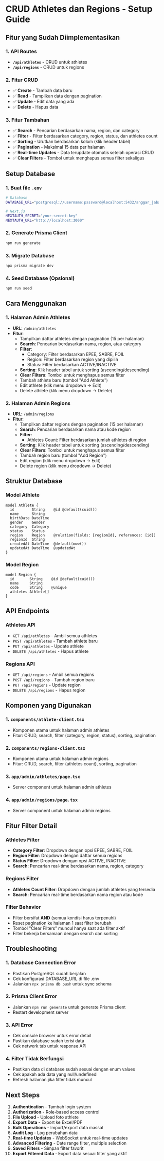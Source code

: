 # CRUD Athletes dan Regions - Setup Guide

## Fitur yang Sudah Diimplementasikan

### 1. API Routes
- **`/api/athletes`** - CRUD untuk athletes
- **`/api/regions`** - CRUD untuk regions

### 2. Fitur CRUD
- ✅ **Create** - Tambah data baru
- ✅ **Read** - Tampilkan data dengan pagination
- ✅ **Update** - Edit data yang ada
- ✅ **Delete** - Hapus data

### 3. Fitur Tambahan
- ✅ **Search** - Pencarian berdasarkan nama, region, dan category
- ✅ **Filter** - Filter berdasarkan category, region, status, dan athletes count
- ✅ **Sorting** - Urutkan berdasarkan kolom (klik header tabel)
- ✅ **Pagination** - Maksimal 15 data per halaman
- ✅ **Real-time Updates** - Data terupdate otomatis setelah operasi CRUD
- ✅ **Clear Filters** - Tombol untuk menghapus semua filter sekaligus

## Setup Database

### 1. Buat file `.env`
```bash
# Database
DATABASE_URL="postgresql://username:password@localhost:5432/anggar_jabar"

# Next.js
NEXTAUTH_SECRET="your-secret-key"
NEXTAUTH_URL="http://localhost:3000"
```

### 2. Generate Prisma Client
```bash
npm run generate
```

### 3. Migrate Database
```bash
npx prisma migrate dev
```

### 4. Seed Database (Opsional)
```bash
npm run seed
```

## Cara Menggunakan

### 1. Halaman Admin Athletes
- **URL**: `/admin/athletes`
- **Fitur**:
  - Tampilkan daftar athletes dengan pagination (15 per halaman)
  - **Search**: Pencarian berdasarkan nama, region, atau category
  - **Filter**:
    - Category: Filter berdasarkan EPEE, SABRE, FOIL
    - Region: Filter berdasarkan region yang dipilih
    - Status: Filter berdasarkan ACTIVE/INACTIVE
  - **Sorting**: Klik header tabel untuk sorting (ascending/descending)
  - **Clear Filters**: Tombol untuk menghapus semua filter
  - Tambah athlete baru (tombol "Add Athlete")
  - Edit athlete (klik menu dropdown → Edit)
  - Delete athlete (klik menu dropdown → Delete)

### 2. Halaman Admin Regions
- **URL**: `/admin/regions`
- **Fitur**:
  - Tampilkan daftar regions dengan pagination (15 per halaman)
  - **Search**: Pencarian berdasarkan nama atau kode region
  - **Filter**:
    - Athletes Count: Filter berdasarkan jumlah athletes di region
  - **Sorting**: Klik header tabel untuk sorting (ascending/descending)
  - **Clear Filters**: Tombol untuk menghapus semua filter
  - Tambah region baru (tombol "Add Region")
  - Edit region (klik menu dropdown → Edit)
  - Delete region (klik menu dropdown → Delete)

## Struktur Database

### Model Athlete
```prisma
model Athlete {
  id        String    @id @default(cuid())
  name      String
  birthDate DateTime
  gender    Gender
  category  Category
  status    Status
  region    Region    @relation(fields: [regionId], references: [id])
  regionId  String
  createdAt DateTime  @default(now())
  updatedAt DateTime  @updatedAt
}
```

### Model Region
```prisma
model Region {
  id       String    @id @default(cuid())
  name     String
  code     String    @unique
  athletes Athlete[]
}
```

## API Endpoints

### Athletes API
- `GET /api/athletes` - Ambil semua athletes
- `POST /api/athletes` - Tambah athlete baru
- `PUT /api/athletes` - Update athlete
- `DELETE /api/athletes` - Hapus athlete

### Regions API
- `GET /api/regions` - Ambil semua regions
- `POST /api/regions` - Tambah region baru
- `PUT /api/regions` - Update region
- `DELETE /api/regions` - Hapus region

## Komponen yang Digunakan

### 1. `components/athlete-client.tsx`
- Komponen utama untuk halaman admin athletes
- Fitur: CRUD, search, filter (category, region, status), sorting, pagination

### 2. `components/regions-client.tsx`
- Komponen utama untuk halaman admin regions
- Fitur: CRUD, search, filter (athletes count), sorting, pagination

### 3. `app/admin/athletes/page.tsx`
- Server component untuk halaman admin athletes

### 4. `app/admin/regions/page.tsx`
- Server component untuk halaman admin regions

## Fitur Filter Detail

### Athletes Filter
- **Category Filter**: Dropdown dengan opsi EPEE, SABRE, FOIL
- **Region Filter**: Dropdown dengan daftar semua regions
- **Status Filter**: Dropdown dengan opsi ACTIVE, INACTIVE
- **Search**: Pencarian real-time berdasarkan nama, region, category

### Regions Filter
- **Athletes Count Filter**: Dropdown dengan jumlah athletes yang tersedia
- **Search**: Pencarian real-time berdasarkan nama region atau kode

### Filter Behavior
- Filter bersifat **AND** (semua kondisi harus terpenuhi)
- Reset pagination ke halaman 1 saat filter berubah
- Tombol "Clear Filters" muncul hanya saat ada filter aktif
- Filter bekerja bersamaan dengan search dan sorting

## Troubleshooting

### 1. Database Connection Error
- Pastikan PostgreSQL sudah berjalan
- Cek konfigurasi DATABASE_URL di file .env
- Jalankan `npx prisma db push` untuk sync schema

### 2. Prisma Client Error
- Jalankan `npm run generate` untuk generate Prisma client
- Restart development server

### 3. API Error
- Cek console browser untuk error detail
- Pastikan database sudah terisi data
- Cek network tab untuk response API

### 4. Filter Tidak Berfungsi
- Pastikan data di database sudah sesuai dengan enum values
- Cek apakah ada data yang null/undefined
- Refresh halaman jika filter tidak muncul

## Next Steps

1. **Authentication** - Tambah login system
2. **Authorization** - Role-based access control
3. **File Upload** - Upload foto athlete
4. **Export Data** - Export ke Excel/PDF
5. **Bulk Operations** - Import/export data massal
6. **Audit Log** - Log perubahan data
7. **Real-time Updates** - WebSocket untuk real-time updates
8. **Advanced Filtering** - Date range filter, multiple selection
9. **Saved Filters** - Simpan filter favorit
10. **Export Filtered Data** - Export data sesuai filter yang aktif 